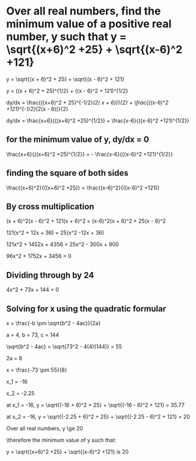 # Over all real numbers, find the minimum value of a positive real number, y such that y = \sqrt{(x+6)^2 +25} + \sqrt{(x-6)^2 +121}

y = \sqrt{(x + 6)^2 + 25} + \sqrt{(x - 6)^2 + 121}

y = ((x + 6)^2 + 25)^{1/2} + ((x - 6)^2 + 121)^{1/2}

dy/dx = \frac{((x+6)^2 + 25)^{-1/2}*(2( x + 6))}{2} + \frac{((x-6)^2 +121)^{-1/2}*(2(x - 6))}{2}

dy/dx = \frac{x+6}{((x+6)^2 +25)^{1/2}} + \frac{x-6}{((x-6)^2 +121)^{1/2}}

## for the minimum value of y, dy/dx = 0

\frac{x+6}{((x+6)^2 +25)^{1/2}} = - \frac{x-6}{((x-6)^2 +121)^{1/2}}

## finding the square of both sides

\frac{(x+6)^2}{((x+6)^2 +25)} = \frac{(x-6)^2}{((x-6)^2 +121)}

## By cross multiplication

(x + 6)^2(x - 6)^2 + 121(x + 6)^2 = (x-6)^2(x + 6)^2 + 25(x - 6)^2

121(x^2 + 12x + 36) = 25(x^2 -12x + 36)

121x^2 + 1452x + 4356 = 25x^2 - 300x + 900

96x^2 + 1752x + 3456 = 0

## Dividing through by 24

4x^2 + 73x + 144 = 0

## Solving for x using the quadratic formular

x = \frac{-b \pm \sqrt{b^2 - 4ac}}{2a}

a = 4, b = 73, c = 144

\sqrt{b^2 - 4ac} = \sqrt{73^2 - 4(4)(144)} = 55

2a = 8

x = \frac{-73 \pm 55}{8}

x_1 = -16

x_2 = -2.25

at x_1 = -16, y = \sqrt{(-16 + 6)^2 + 25} + \sqrt{(-16 - 6)^2 + 121} = 35.77

at x_2 = -16, y = \sqrt{(-2.25 + 6)^2 + 25} + \sqrt{(-2.25 - 6)^2 + 121} = 20

Over all real numbers, y \ge 20

\therefore the minimum value of y such that:

y = \sqrt{(x+6)^2 +25} + \sqrt{(x-6)^2 +121} is 20
